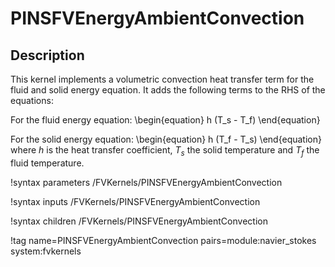 # PINSFVEnergyAmbientConvection

## Description

This kernel implements a volumetric convection heat transfer term for the fluid and solid energy equation.
It adds the following terms to the RHS of the equations:

For the fluid energy equation:
\begin{equation}
h (T_s - T_f)
\end{equation}

For the solid energy equation:
\begin{equation}
h (T_f - T_s)
\end{equation}
where $h$ is the heat transfer coefficient, $T_s$ the solid temperature and $T_f$ the fluid temperature.

!syntax parameters /FVKernels/PINSFVEnergyAmbientConvection

!syntax inputs /FVKernels/PINSFVEnergyAmbientConvection

!syntax children /FVKernels/PINSFVEnergyAmbientConvection

!tag name=PINSFVEnergyAmbientConvection pairs=module:navier_stokes system:fvkernels
